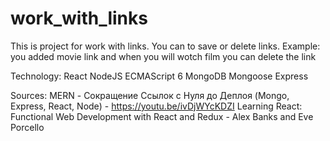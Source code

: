 # work_with_links
This is project  for work with links. You can  to save or delete links. Example: you added  movie link and when you will wotch film you can delete the link



Technology:
  React
  NodeJS
  ECMAScript 6
  MongoDB
  Mongoose
  Express
  
Sources:
  MERN - Сокращение Ссылок с Нуля до Деплоя (Mongo, Express, React, Node) - https://youtu.be/ivDjWYcKDZI
  Learning React: Functional Web Development with React and Redux - Alex Banks and Eve Porcello
  
  
